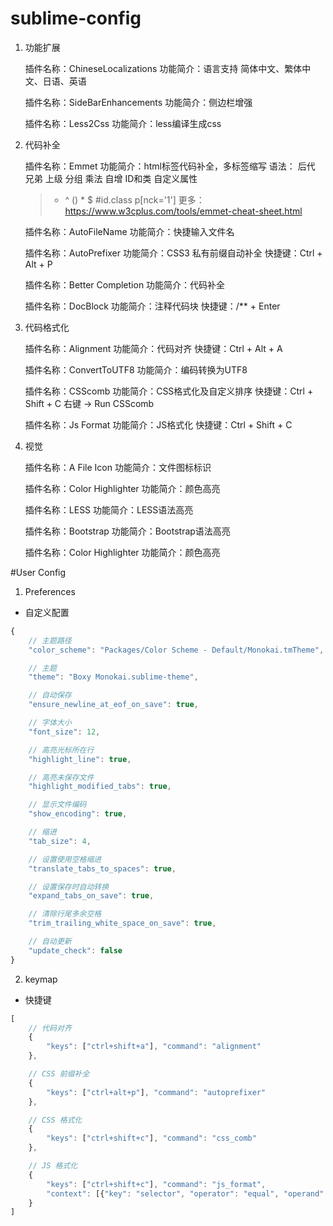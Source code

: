 # sublime-config
1. 功能扩展

    插件名称：ChineseLocalizations
    功能简介：语言支持 简体中文、繁体中文、日语、英语

    插件名称：SideBarEnhancements
    功能简介：侧边栏增强

    插件名称：Less2Css
    功能简介：less编译生成css

2. 代码补全

    插件名称：Emmet
    功能简介：html标签代码补全，多标签缩写
    语法：
    后代	兄弟	上级	分组	乘法	自增	ID和类	自定义属性
    >	+	^	()	*	$	#id.class	p[nck='1']
    更多： https://www.w3cplus.com/tools/emmet-cheat-sheet.html

    插件名称：AutoFileName
    功能简介：快捷输入文件名

    插件名称：AutoPrefixer
    功能简介：CSS3 私有前缀自动补全
    快捷键：Ctrl + Alt + P

    插件名称：Better Completion
    功能简介：代码补全

    插件名称：DocBlock
    功能简介：注释代码块
    快捷键：/** + Enter

3. 代码格式化

    插件名称：Alignment
    功能简介：代码对齐
    快捷键：Ctrl + Alt + A

    插件名称：ConvertToUTF8
    功能简介：编码转换为UTF8

    插件名称：CSScomb
    功能简介：CSS格式化及自定义排序
    快捷键：Ctrl + Shift + C   右键 -> Run CSScomb

    插件名称：Js Format
    功能简介：JS格式化
    快捷键：Ctrl + Shift + C

4. 视觉

    插件名称：A File Icon
    功能简介：文件图标标识

    插件名称：Color Highlighter
    功能简介：颜色高亮

    插件名称：LESS
    功能简介：LESS语法高亮

    插件名称：Bootstrap
    功能简介：Bootstrap语法高亮

    插件名称：Color Highlighter
    功能简介：颜色高亮


#User Config

1. Preferences
- 自定义配置

``` javascript
{
    // 主题路径
    "color_scheme": "Packages/Color Scheme - Default/Monokai.tmTheme",

    // 主题
    "theme": "Boxy Monokai.sublime-theme",

    // 自动保存
    "ensure_newline_at_eof_on_save": true,

    // 字体大小
    "font_size": 12,

    // 高亮光标所在行
    "highlight_line": true,

    // 高亮未保存文件
    "highlight_modified_tabs": true,

    // 显示文件编码
    "show_encoding": true,

    // 缩进
    "tab_size": 4,

    // 设置使用空格缩进
    "translate_tabs_to_spaces": true,

    // 设置保存时自动转换
    "expand_tabs_on_save": true,

    // 清除行尾多余空格
    "trim_trailing_white_space_on_save": true,

    // 自动更新
    "update_check": false
}

```

2. keymap
- 快捷键

``` javascript
[
    // 代码对齐
    {
        "keys": ["ctrl+shift+a"], "command": "alignment"
    },

    // CSS 前缀补全
    {
        "keys": ["ctrl+alt+p"], "command": "autoprefixer"
    },

    // CSS 格式化
    {
        "keys": ["ctrl+shift+c"], "command": "css_comb"
    },

    // JS 格式化
    {
        "keys": ["ctrl+shift+c"], "command": "js_format",
        "context": [{"key": "selector", "operator": "equal", "operand": "source.js,source.json"}]
    }
]
```

